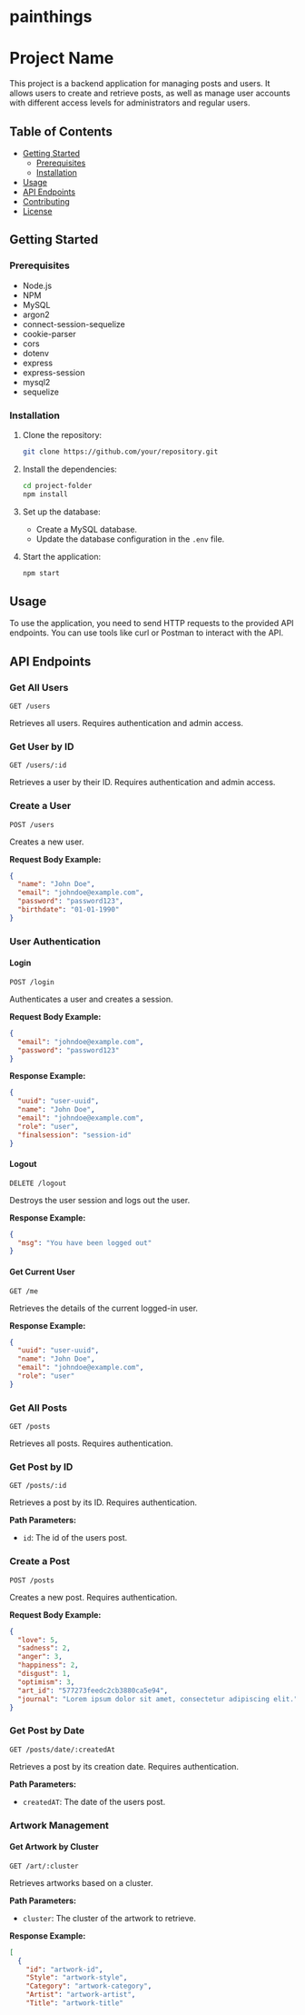 # painthings
# Project Name

This project is a backend application for managing posts and users. It allows users to create and retrieve posts, as well as manage user accounts with different access levels for administrators and regular users.

## Table of Contents

- [Getting Started](#getting-started)
  - [Prerequisites](#prerequisites)
  - [Installation](#installation)
- [Usage](#usage)
- [API Endpoints](#api-endpoints)
- [Contributing](#contributing)
- [License](#license)

## Getting Started

### Prerequisites

- Node.js
- NPM
- MySQL
- argon2
- connect-session-sequelize
- cookie-parser
- cors
- dotenv
- express
- express-session
- mysql2
- sequelize


### Installation

1. Clone the repository:

   ```bash
   git clone https://github.com/your/repository.git
   ```

2. Install the dependencies:

   ```bash
   cd project-folder
   npm install
   ```

3. Set up the database:
   - Create a MySQL database.
   - Update the database configuration in the `.env` file.

4. Start the application:

   ```bash
   npm start
   ```

## Usage

To use the application, you need to send HTTP requests to the provided API endpoints. You can use tools like curl or Postman to interact with the API.

## API Endpoints

### Get All Users

```
GET /users
```

Retrieves all users. Requires authentication and admin access.

### Get User by ID

```
GET /users/:id
```

Retrieves a user by their ID. Requires authentication and admin access.

### Create a User

```
POST /users
```

Creates a new user.

**Request Body Example:**

```json
{
  "name": "John Doe",
  "email": "johndoe@example.com",
  "password": "password123",
  "birthdate": "01-01-1990"
}
```

### User Authentication

#### Login

```
POST /login
```

Authenticates a user and creates a session.

**Request Body Example:**

```json
{
  "email": "johndoe@example.com",
  "password": "password123"
}
```

**Response Example:**

```json
{
  "uuid": "user-uuid",
  "name": "John Doe",
  "email": "johndoe@example.com",
  "role": "user",
  "finalsession": "session-id"
}
```

#### Logout

```
DELETE /logout
```

Destroys the user session and logs out the user.

**Response Example:**

```json
{
  "msg": "You have been logged out"
}
```

#### Get Current User

```
GET /me
```

Retrieves the details of the current logged-in user.

**Response Example:**

```json
{
  "uuid": "user-uuid",
  "name": "John Doe",
  "email": "johndoe@example.com",
  "role": "user"
}
```


### Get All Posts

```
GET /posts
```

Retrieves all posts. Requires authentication.

### Get Post by ID

```
GET /posts/:id
```

Retrieves a post by its ID. Requires authentication.

**Path Parameters:**
- `id`: The id of the users post.

### Create a Post

```
POST /posts
```

Creates a new post. Requires authentication.

**Request Body Example:**

```json
{
  "love": 5,
  "sadness": 2,
  "anger": 3,
  "happiness": 2,
  "disgust": 1,
  "optimism": 3,
  "art_id": "577273feedc2cb3880ca5e94",
  "journal": "Lorem ipsum dolor sit amet, consectetur adipiscing elit."
}
```

### Get Post by Date

```
GET /posts/date/:createdAt
```

Retrieves a post by its creation date. Requires authentication.

**Path Parameters:**
- `createdAT`: The date of the users post.

### Artwork Management

#### Get Artwork by Cluster

```
GET /art/:cluster
```

Retrieves artworks based on a cluster.

**Path Parameters:**

- `cluster`: The cluster of the artwork to retrieve.

**Response Example:**

```json
[
  {
    "id": "artwork-id",
    "Style": "artwork-style",
    "Category": "artwork-category",
    "Artist": "artwork-artist",
    "Title": "artwork-title"
